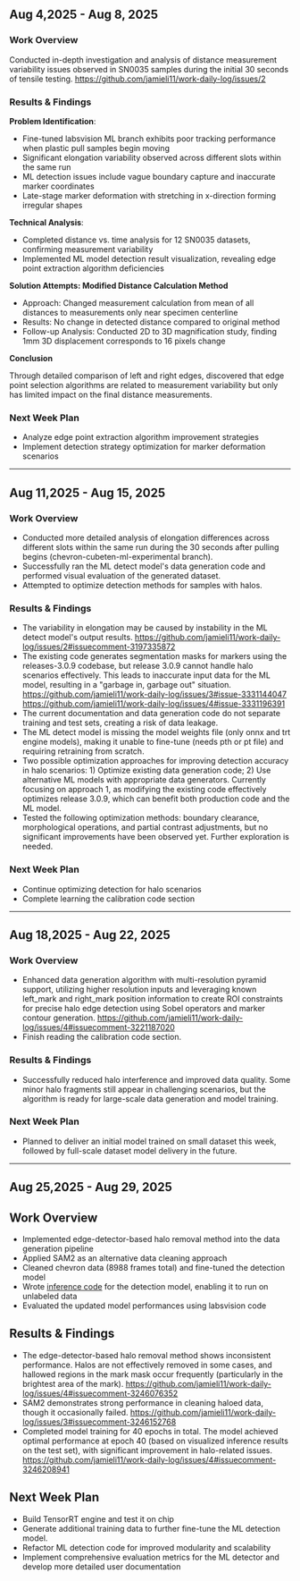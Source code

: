 ## Aug 4,2025 - Aug 8, 2025
### Work Overview
Conducted in-depth investigation and analysis of distance measurement variability issues observed in SN0035 samples during the initial 30 seconds of tensile testing.
https://github.com/jamieli11/work-daily-log/issues/2

### Results & Findings
**Problem Identification**:
- Fine-tuned labsvision ML branch exhibits poor tracking performance when plastic pull samples begin moving
- Significant elongation variability observed across different slots within the same run
- ML detection issues include vague boundary capture and inaccurate marker coordinates
- Late-stage marker deformation with stretching in x-direction forming irregular shapes

**Technical Analysis**:
- Completed distance vs. time analysis for 12 SN0035 datasets, confirming measurement variability
- Implemented ML model detection result visualization, revealing edge point extraction algorithm deficiencies

**Solution Attempts: Modified Distance Calculation Method**
- Approach: Changed measurement calculation from mean of all distances to measurements only near specimen centerline
- Results: No change in detected distance compared to original method
- Follow-up Analysis: Conducted 2D to 3D magnification study, finding 1mm 3D displacement corresponds to 16 pixels change

**Conclusion**

Through detailed comparison of left and right edges, discovered that edge point selection algorithms are related to measurement variability but only has limited impact on the final distance measurements.

### Next Week Plan ###
- Analyze edge point extraction algorithm improvement strategies
- Implement detection strategy optimization for marker deformation scenarios
-------------------------
## Aug 11,2025 - Aug 15, 2025
### Work Overview
- Conducted more detailed analysis of elongation differences across different slots within the same run during the 30 seconds after pulling begins (chevron-cubeten-ml-experimental branch).
- Successfully ran the ML detect model's data generation code and performed visual evaluation of the generated dataset.
- Attempted to optimize detection methods for samples with halos.

### Results & Findings
- The variability in elongation may be caused by instability in the ML detect model's output results. https://github.com/jamieli11/work-daily-log/issues/2#issuecomment-3197335872
- The existing code generates segmentation masks for markers using the releases-3.0.9 codebase, but release 3.0.9 cannot handle halo scenarios effectively. This leads to inaccurate input data for the ML model, resulting in a "garbage in, garbage out" situation. https://github.com/jamieli11/work-daily-log/issues/3#issue-3331144047
https://github.com/jamieli11/work-daily-log/issues/4#issue-3331196391
- The current documentation and data generation code do not separate training and test sets, creating a risk of data leakage. 
- The ML detect model is missing the model weights file (only onnx and trt engine models), making it unable to fine-tune (needs pth or pt file) and requiring retraining from scratch.
- Two possible optimization approaches for improving detection accuracy in halo scenarios: 1) Optimize existing data generation code; 2) Use alternative ML models with appropriate data generators. Currently focusing on approach 1, as modifying the existing code effectively optimizes release 3.0.9, which can benefit both production code and the ML model. 
- Tested the following optimization methods: boundary clearance, morphological operations, and partial contrast adjustments, but no significant improvements have been observed yet. Further exploration is needed.

### Next Week Plan
- Continue optimizing detection for halo scenarios
- Complete learning the calibration code section
-------------------------
## Aug 18,2025 - Aug 22, 2025
### Work Overview
- Enhanced data generation algorithm with multi-resolution pyramid support, utilizing higher resolution inputs and leveraging known left_mark and right_mark position information to create ROI constraints for precise halo edge detection using Sobel operators and marker contour generation. https://github.com/jamieli11/work-daily-log/issues/4#issuecomment-3221187020
- Finish reading the calibration code section.

### Results & Findings
- Successfully reduced halo interference and improved data quality. Some minor halo fragments still appear in challenging scenarios, but the algorithm is ready for large-scale data generation and model training.

### Next Week Plan
- Planned to deliver an initial model trained on small dataset this week, followed by full-scale dataset model delivery in the future.
-------------------------
## Aug 25,2025 - Aug 29, 2025
## Work Overview
- Implemented edge-detector-based halo removal method into the data generation pipeline
- Applied SAM2 as an alternative data cleaning approach
- Cleaned chevron data (8988 frames total) and fine-tuned the detection model
- Wrote [inference code](https://github.com/LabsCubed-Inc/ML_marker_detect/blob/dev/jamie/inference.py) for the detection model, enabling it to run on unlabeled data
- Evaluated the updated model performances using labsvision code

## Results & Findings
- The edge-detector-based halo removal method shows inconsistent performance. Halos are not effectively removed in some cases, and hallowed regions in the mark mask occur frequently (particularly in the brightest area of the mark). https://github.com/jamieli11/work-daily-log/issues/4#issuecomment-3246076352
- SAM2 demonstrates strong performance in cleaning haloed data, though it occasionally failed. https://github.com/jamieli11/work-daily-log/issues/3#issuecomment-3246152768
- Completed model training for 40 epochs in total. The model achieved optimal performance at epoch 40 (based on visualized inference results on the test set), with significant improvement in halo-related issues. https://github.com/jamieli11/work-daily-log/issues/4#issuecomment-3246208941

## Next Week Plan
- Build TensorRT engine and test it on chip
- Generate additional training data to further fine-tune the ML detection model.
- Refactor ML detection code for improved modularity and scalability
- Implement comprehensive evaluation metrics for the ML detector and develop more detailed user documentation
